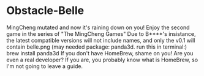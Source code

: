 # Obstacle-Belle
MingCheng mutated and now it's raining down on you! Enjoy the second game in the series of "The MingCheng Games"
Due to B****'s insistance, the latest compatible versions will not include names, and only the v0.1 will contain belle.png (may needed package: panda3d. run this in terminal:) brew install panda3d If you don't have HomeBrew, shame on you! Are you even a real developer? If you are, you probably know what is HomeBrew, so I'm not going to leave a guide.
